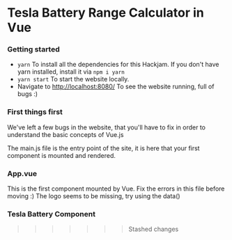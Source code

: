 # Tesla Battery Range Calculator in Vue

### Getting started
* `yarn` To install all the dependencies for this Hackjam. If you don't have yarn installed, install it via `npm i yarn`
* `yarn start` To start the website locally.
* Navigate to [http://localhost:8080/](http://localhost:8080/) To see the website running, full of bugs :)

### First things first

We've left a few bugs in the website, that you'll have to fix in order to understand the basic concepts of Vue.js

The main.js file is the entry point of the site, it is here that your first component is mounted and rendered.

### App.vue

This is the first component mounted by Vue. Fix the errors in this file before moving :)
The logo seems to be missing, try using the data()

### Tesla Battery Component

>>>>>>> Stashed changes
